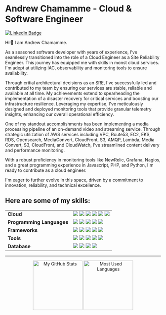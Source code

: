
# Andrew Chamamme - Cloud & Software Engineer

[![Linkedin Badge](https://img.shields.io/badge/-LinkedIn-blue?style=flat-square&logo=Linkedin&logoColor=white&link=https://www.linkedin.com/in/mike-christian-santos-curi-a9472418b/)](https://www.linkedin.com/in/chamamme)

Hi!👋 I am Andrew Chamamme.

As a seasoned software developer with years of experience, I've seamlessly transitioned into the role of a Cloud Engineer as a Site Reliability Engineer. 
This journey has equipped me with skills in monst cloud services. I'm adept at utilizing IAC, observability and monitoring tools to ensure availability.

Through critial architectural decisions as an SRE, I've successfully led and contributed to my team by ensuring our services are stable, reliable and available at all time. My achievements extend to spearheading the implementation of a disaster recovery for critical services and boosting our infrastructure resilience. Leveraging my expertise, I've meticulously designed and deployed monitoring tools that provide granular telemetry insights, enhancing our overall operational efficiency.

One of my standout accomplishments has been implementing a media processing pipeline of an on-demand video and streaming service. Through strategic utilization of AWS services including VPC, Route53, EC2, EKS, RDS, Opensearch, MediaConvert, CloudFront, S3, AMQP, Lambda, Media Convert, S3, CloudFront, and CloudWatch, I've streamlined content delivery and performance monitoring.

With a robust proficiency in monitoring tools like NewRelic, Grafana, Nagios, and a great programming experience in Javascript, PHP, and Python, I'm ready to contribute as a cloud engineer. 

I'm eager to further evolve in this space, driven by a commitment to innovation, reliability, and technical excellence.

<h2>Here are some of my skills:</h2>

<table>
	<tr>
        <td><b>Cloud</b></td>
        <td>
<!-- 	    <img src="https://img.shields.io/badge/kubernetes%20-%23326ce5.svg?&style=for-the-badge&logo=kubernetes&logoColor=white"/> -->
            <img src="https://img.shields.io/badge/AWS%20-%23FF9900.svg?&style=for-the-badge&logo=amazon-aws&logoColor=white"/>
            <img src="https://img.shields.io/badge/Google%20Cloud%20-%234285F4.svg?&style=for-the-badge&logo=google-cloud&logoColor=white"/>
            <img src="https://img.shields.io/badge/docker%20-%230db7ed.svg?&style=for-the-badge&logo=docker&logoColor=white"/>
            <img src="https://img.shields.io/badge/nginx%20-%23009639.svg?&style=for-the-badge&logo=nginx&logoColor=white"/>
            <img src="https://img.shields.io/badge/vercel%20-%23000000.svg?&style=for-the-badge&logo=vercel&logoColor=white"/>
           <img src="https://img.shields.io/badge/terraform%20-%235835CC.svg?&style=for-the-badge&logo=terraform&logoColor=white"/> 
	   <!-- <img src="https://img.shields.io/badge/jenkins%20-%232C5263.svg?&style=for-the-badge&logo=jenkins&logoColor=white"/> -->
           <!-- <img src="https://img.shields.io/badge/vagrant%20-%231563FF.svg?&style=for-the-badge&logo=vagrant&logoColor=white"/> -->
        </td>
    </tr>
    <tr>
        <td><b>Programming Languages<b></td>
        <td>
	        <img src="https://img.shields.io/badge/javascript%20-%23323330.svg?&style=for-the-badge&logo=javascript&logoColor=%23F7DF1E"/>
            <img src="https://img.shields.io/badge/node.js%20-%2343853D.svg?&style=for-the-badge&logo=node.js&logoColor=white"/>
             <img src="https://img.shields.io/badge/php-%23777BB4.svg?&style=for-the-badge&logo=php&logoColor=white"/>
	         <!-- <img src="https://img.shields.io/badge/typescript%20-%23007ACC.svg?&style=for-the-badge&logo=typescript&logoColor=white"/> -->
             <img src="https://img.shields.io/badge/dart-%230095D5.svg?&style=for-the-badge&logo=dart&logoColor=white"/>
             <img src="https://img.shields.io/badge/python%20-%2314354C.svg?&style=for-the-badge&logo=python&logoColor=white"/>
        </td>
    </tr>
    <tr>
        <td><b>Frameworks<b></td>
        <td>
            <img src="https://img.shields.io/badge/express.js%20-%23404d59.svg?&style=for-the-badge"/>
            <img src="https://img.shields.io/badge/react%20-%2320232a.svg?&style=for-the-badge&logo=react&logoColor=%2361DAFB"/>
<!--             <img src="https://img.shields.io/badge/bootstrap%20-%23563D7C.svg?&style=for-the-badge&logo=bootstrap&logoColor=white"/> -->
            <!-- <img src="https://img.shields.io/badge/jquery%20-%230769AD.svg?&style=for-the-badge&logo=jquery&logoColor=white"/> -->
            <img src="https://img.shields.io/badge/angular%20-%23DD0031.svg?&style=for-the-badge&logo=angular&logoColor=white"/>
             <img src="https://img.shields.io/badge/redux%20-%23593d88.svg?&style=for-the-badge&logo=redux&logoColor=white"/>
             <img src="https://img.shields.io/badge/laravel%20-%23FF2D20.svg?&style=for-the-badge&logo=laravel&logoColor=white"/>
        </td>
    </tr>
    <tr>
        <td><b>Tools<b></td>
        <td>
            <!-- <img src="https://img.shields.io/badge/figma%20-%23F24E1E.svg?&style=for-the-badge&logo=figma&logoColor=white"/> -->
            <img src="https://img.shields.io/badge/git%20-%23F05033.svg?&style=for-the-badge&logo=git&logoColor=white"/>
            <img src="https://img.shields.io/badge/github%20-%23121011.svg?&style=for-the-badge&logo=github&logoColor=white"/>
            <img src="https://img.shields.io/badge/gitlab%20-%23181717.svg?&style=for-the-badge&logo=gitlab&logoColor=white"/>
            <img src="https://img.shields.io/badge/CIRCLECI%20-%23161616.svg?&style=for-the-badge&logo=circleci&logoColor=white"/>
            <img src="https://img.shields.io/badge/github%20actions%20-%232671E5.svg?&style=for-the-badge&logo=github%20actions&logoColor=white"/>
        </td>
    </tr>
    <tr>
        <td><b>Database<b></td>
        <td>
             <img src ="https://img.shields.io/badge/MongoDB-%234ea94b.svg?&style=for-the-badge&logo=mongodb&logoColor=white"/>
            <img src="https://img.shields.io/badge/mysql-%2300f.svg?&style=for-the-badge&logo=mysql&logoColor=white"/>
            <img src ="https://img.shields.io/badge/sqlite-%2307405e.svg?&style=for-the-badge&logo=sqlite&logoColor=white"/>
            <img src ="https://img.shields.io/badge/postgres-%23316192.svg?&style=for-the-badge&logo=postgresql&logoColor=white"/>
            <!-- <img src ="https://img.shields.io/badge/oracle%20-%23F00000.svg?&style=for-the-badge&logo=oracle&logoColor=white" /> -->
        </td>
    </tr>
    
</table>
		
<hr>

<p align="center">
    <img alt="My GitHub Stats" height="160em" src="https://github-readme-stats.vercel.app/api?username=chamamme&theme=material-palenight&show_icons=true&count_private=true">
    <img alt="Most Used Languages" height="160em" src="https://github-readme-stats.vercel.app/api/top-langs/?username=chamamme&hide=html&layout=compact&theme=material-palenight&count_private=true">
</p>
